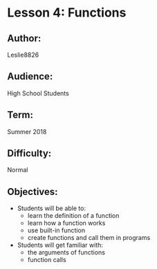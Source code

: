# Lesson 4: Functions
## Author: 
Leslie8826

## Audience: 
High School Students

## Term:
Summer 2018

## Difficulty: 
Normal

## Objectives: 
 - Students will be able to:
     * learn the definition of a function
     * learn how a function works
     * use built-in function
     * create functions and call them in programs
 - Students will get familiar with:
     * the arguments of functions
     * function calls
     
    
